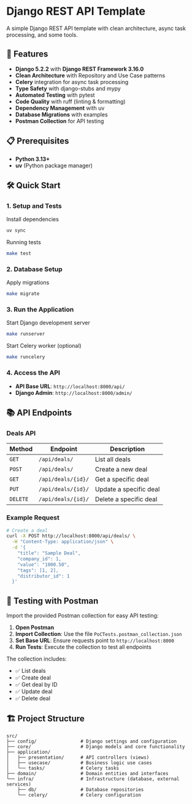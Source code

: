 # Django REST API Template

A simple Django REST API template with clean architecture, async task processing, and some tools.

## 🚀 Features

- **Django 5.2.2** with **Django REST Framework 3.16.0**
- **Clean Architecture** with Repository and Use Case patterns
- **Celery** integration for async task processing
- **Type Safety** with django-stubs and mypy
- **Automated Testing** with pytest
- **Code Quality** with ruff (linting & formatting)
- **Dependency Management** with uv
- **Database Migrations** with examples
- **Postman Collection** for API testing

## 📋 Prerequisites

- **Python 3.13+**
- **uv** (Python package manager)

## 🛠️ Quick Start

### 1. Setup and Tests

Install dependencies

```bash
uv sync
```

Running tests

```bash
make test
```

### 2. Database Setup

Apply migrations

```bash
make migrate
```

### 3. Run the Application

Start Django development server

```bash
make runserver
```

Start Celery worker (optional)

```bash
make runcelery
```

### 4. Access the API

- **API Base URL**: `http://localhost:8000/api/`
- **Django Admin**: `http://localhost:8000/admin/`

## 📚 API Endpoints

### Deals API

| Method   | Endpoint           | Description            |
| -------- | ------------------ | ---------------------- |
| `GET`    | `/api/deals/`      | List all deals         |
| `POST`   | `/api/deals/`      | Create a new deal      |
| `GET`    | `/api/deals/{id}/` | Get a specific deal    |
| `PUT`    | `/api/deals/{id}/` | Update a specific deal |
| `DELETE` | `/api/deals/{id}/` | Delete a specific deal |

### Example Request

```bash
# Create a deal
curl -X POST http://localhost:8000/api/deals/ \
  -H "Content-Type: application/json" \
  -d '{
    "title": "Sample Deal",
    "company_id": 1,
    "value": "1000.50",
    "tags": [1, 2],
    "distributor_id": 1
  }'
```

## 🧪 Testing with Postman

Import the provided Postman collection for easy API testing:

1. **Open Postman**
2. **Import Collection**: Use the file `PoCTests.postman_collection.json`
3. **Set Base URL**: Ensure requests point to `http://localhost:8000`
4. **Run Tests**: Execute the collection to test all endpoints

The collection includes:

- ✅ List deals
- ✅ Create deal
- ✅ Get deal by ID
- ✅ Update deal
- ✅ Delete deal

## 🏗️ Project Structure

```
src/
├── config/                # Django settings and configuration
├── core/                  # Django models and core functionality
├── application/
│   ├── presentation/      # API controllers (views)
│   ├── usecase/           # Business logic use cases
│   └── tasks/             # Celery tasks
├── domain/                # Domain entities and interfaces
└── infra/                 # Infrastructure (database, external services)
    ├── db/                # Database repositories
    └── celery/            # Celery configuration
```
